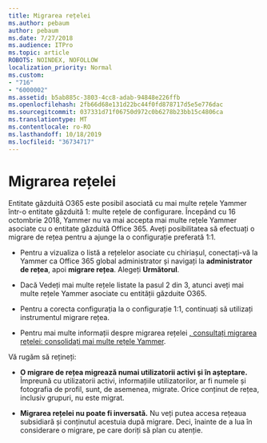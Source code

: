 ```yaml
---
title: Migrarea rețelei
ms.author: pebaum
author: pebaum
ms.date: 7/27/2018
ms.audience: ITPro
ms.topic: article
ROBOTS: NOINDEX, NOFOLLOW
localization_priority: Normal
ms.custom:
- "716"
- "6000002"
ms.assetid: b5ab885c-3803-4cc8-adab-94848e226ffb
ms.openlocfilehash: 2fb66d68e131d22bc44f0fd878717d5e5e776dac
ms.sourcegitcommit: 037331d71f06750d972c0b6278b23bb15c4806ca
ms.translationtype: MT
ms.contentlocale: ro-RO
ms.lasthandoff: 10/18/2019
ms.locfileid: "36734717"
---
```

# <a name="network-migration"></a>Migrarea rețelei

Entitate găzduită O365 este posibil asociată cu mai multe rețele Yammer într-o entitate găzduită 1: multe rețele de configurare. Începând cu 16 octombrie 2018, Yammer nu va mai accepta mai multe rețele Yammer asociate cu o entitate găzduită Office 365. Aveți posibilitatea să efectuați o migrare de rețea pentru a ajunge la o configurație preferată 1:1.
  
- Pentru a vizualiza o listă a rețelelor asociate cu chiriașul, conectați-vă la Yammer ca Office 365 global administrator și navigați la **administrator de rețea**, apoi **migrare rețea**. Alegeți **Următorul**.

- Dacă Vedeți mai multe rețele listate la pasul 2 din 3, atunci aveți mai multe rețele Yammer asociate cu entității găzduite O365.

- Pentru a corecta configurația la o configurație 1:1, continuați să utilizați instrumentul migrare rețea.

- Pentru mai multe informații despre migrarea rețelei [, consultați migrarea rețelei: consolidați mai multe rețele Yammer](https://docs.microsoft.com/yammer/configure-your-yammer-network/consolidate-multiple-yammer-networks).

Vă rugăm să rețineți:
  
- **O migrare de rețea migrează numai utilizatorii activi și în așteptare.** Împreună cu utilizatorii activi, informațiile utilizatorilor, ar fi numele și fotografia de profil, sunt, de asemenea, migrate. Orice conținut de rețea, inclusiv grupuri, nu este migrat.

- **Migrarea rețelei nu poate fi inversată.** Nu veți putea accesa rețeaua subsidiară și conținutul acestuia după migrare. Deci, înainte de a lua în considerare o migrare, pe care doriți să plan cu atenție.

